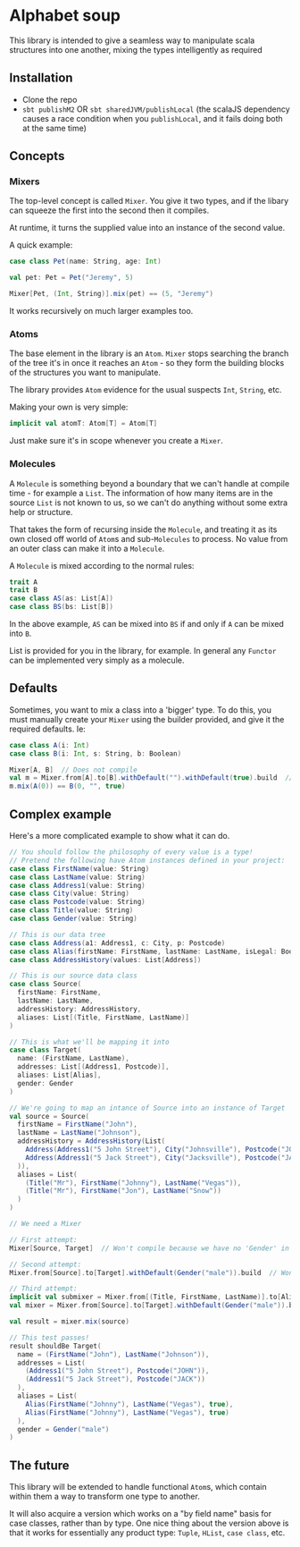# Alphabet soup

This library is intended to give a seamless way to manipulate scala structures into one another, mixing the types intelligently as required

## Installation

- Clone the repo
- `sbt publishM2` OR `sbt sharedJVM/publishLocal` (the scalaJS dependency causes a race condition when you `publishLocal`, and it fails doing both at the same time)

## Concepts

### Mixers

The top-level concept is called `Mixer`. You give it two types, and if the libary can squeeze the first into the second
then it compiles.

At runtime, it turns the supplied value into an instance of the second value.

A quick example:

```scala
case class Pet(name: String, age: Int)

val pet: Pet = Pet("Jeremy", 5)

Mixer[Pet, (Int, String)].mix(pet) == (5, "Jeremy")
```

It works recursively on much larger examples too.

### Atoms

The base element in the library is an `Atom`. `Mixer` stops searching the branch of the tree it's in once it reaches an `Atom` - so they form the
building blocks of the structures you want to manipulate.

The library provides `Atom` evidence for the usual suspects `Int`, `String`, etc.

Making your own is very simple:

```scala
implicit val atomT: Atom[T] = Atom[T]
```

Just make sure it's in scope whenever you create a `Mixer`.

### Molecules

A `Molecule` is something beyond a boundary that we can't handle at compile time - for example a `List`. The information
of how many items are in the source `List` is not known to us, so we can't do anything without some extra help or structure.

That takes the form of recursing inside the `Molecule`, and treating it as its own closed off world of `Atom`s and sub-`Molecules` to
process. No value from an outer class can make it into a `Molecule`.

A `Molecule` is mixed according to the normal rules:

```scala
trait A
trait B
case class AS(as: List[A])
case class BS(bs: List[B])
```

In the above example, `AS` can be mixed into `BS` if and only if `A` can be mixed into `B`.

List is provided for you in the library, for example. In general any `Functor` can be implemented very simply as a molecule.

## Defaults

Sometimes, you want to mix a class into a 'bigger' type. To do this, you must manually create your `Mixer` using the builder provided,
and give it the required defaults. Ie:

```scala
case class A(i: Int)
case class B(i: Int, s: String, b: Boolean)

Mixer[A, B]  // Does not compile
val m = Mixer.from[A].to[B].withDefault("").withDefault(true).build  // Does compile. This is an instance of `Mixer[A, B]`
m.mix(A(0)) == B(0, "", true)
```

## Complex example

Here's a more complicated example to show what it can do.

```scala
// You should follow the philosophy of every value is a type!
// Pretend the following have Atom instances defined in your project:
case class FirstName(value: String)
case class LastName(value: String)
case class Address1(value: String)
case class City(value: String)
case class Postcode(value: String)
case class Title(value: String)
case class Gender(value: String)

// This is our data tree
case class Address(a1: Address1, c: City, p: Postcode)
case class Alias(firstName: FirstName, lastName: LastName, isLegal: Boolean)
case class AddressHistory(values: List[Address])

// This is our source data class
case class Source(
  firstName: FirstName,
  lastName: LastName,
  addressHistory: AddressHistory,
  aliases: List[(Title, FirstName, LastName)]
)

// This is what we'll be mapping it into
case class Target(
  name: (FirstName, LastName),
  addresses: List[(Address1, Postcode)],
  aliases: List[Alias],
  gender: Gender
)

// We're going to map an intance of Source into an instance of Target
val source = Source(
  firstName = FirstName("John"),
  lastName = LastName("Johnson"),
  addressHistory = AddressHistory(List(
    Address(Address1("5 John Street"), City("Johnsville"), Postcode("JOHN")),
    Address(Address1("5 Jack Street"), City("Jacksville"), Postcode("JACK"))
  )),
  aliases = List(
    (Title("Mr"), FirstName("Johnny"), LastName("Vegas")),
    (Title("Mr"), FirstName("Jon"), LastName("Snow"))
  )
)

// We need a Mixer

// First attempt:
Mixer[Source, Target]  // Won't compile because we have no 'Gender' in our Source

// Second attempt:
Mixer.from[Source].to[Target].withDefault(Gender("male")).build  // Won't compile because we have no 'isLegal' in our source aliases

// Third attempt:
implicit val submixer = Mixer.from[(Title, FirstName, LastName)].to[Alias].withDefault(true)
val mixer = Mixer.from[Source].to[Target].withDefault(Gender("male")).build

val result = mixer.mix(source)

// This test passes!
result shouldBe Target(
  name = (FirstName("John"), LastName("Johnson")),
  addresses = List(
    (Address1("5 John Street"), Postcode("JOHN")),
    (Address1("5 Jack Street"), Postcode("JACK"))
  ),
  aliases = List(
    Alias(FirstName("Johnny"), LastName("Vegas"), true),
    Alias(FirstName("Johnny"), LastName("Vegas"), true)
  ),
  gender = Gender("male")
)
```

## The future

This library will be extended to handle functional `Atom`s, which contain within them a way to transform one type
to another.

It will also acquire a version which works on a "by field name" basis for case classes, rather than by type. One nice
thing about the version above is that it works for essentially any product type: `Tuple`, `HList`, `case class`, etc.
